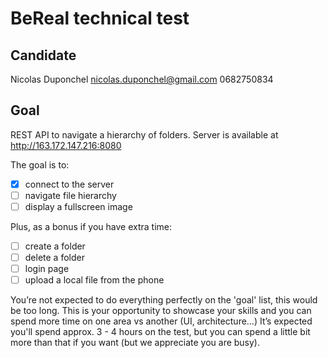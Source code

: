 # BeReal technical test

## Candidate

Nicolas Duponchel
nicolas.duponchel@gmail.com
0682750834


## Goal

REST API to navigate a hierarchy of folders.
Server is available at http://163.172.147.216:8080

The goal is to:
- [X] connect to the server
- [ ] navigate file hierarchy
- [ ] display a fullscreen image

Plus, as a bonus if you have extra time:
- [ ] create a folder
- [ ] delete a folder
- [ ] login page
- [ ] upload a local file from the phone

You’re not expected to do everything perfectly on the 'goal' list, this would be too long. This is your opportunity to showcase your skills and you can spend more time on one area vs another (UI, architecture…)
It’s expected you'll spend approx. 3 - 4 hours on the test, but you can spend a little bit more than that if you want (but we appreciate you are busy).

